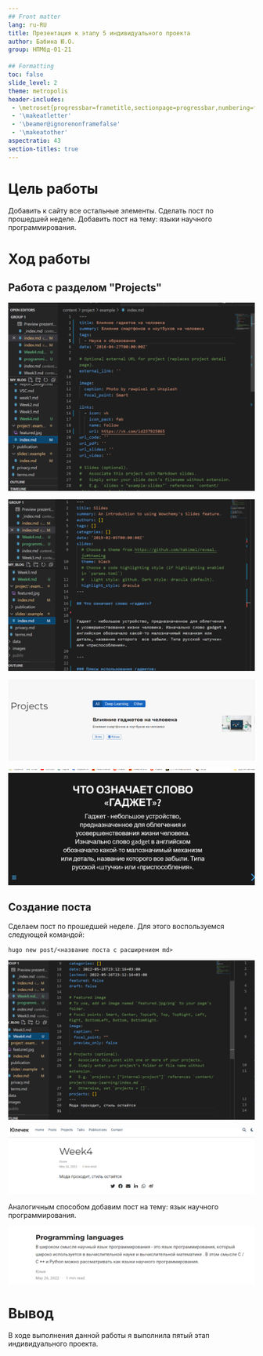 ```yaml
---
## Front matter
lang: ru-RU
title: Презентация к этапу 5 индивидуального проекта
author: Бабина Ю.О.
group: НПМбд-01-21

## Formatting
toc: false
slide_level: 2
theme: metropolis
header-includes: 
 - \metroset{progressbar=frametitle,sectionpage=progressbar,numbering=fraction}
 - '\makeatletter'
 - '\beamer@ignorenonframefalse'
 - '\makeatother'
aspectratio: 43
section-titles: true
---
```


# Цель работы 

Добавить к сайту все остальные элементы. Сделать пост по прошедшей неделе. Добавить пост на тему: языки научного программирования.

# Ход работы

## Работа с разделом "Projects"

![разметка файла с проектами](рис1.png)
 
![разметка презентации](рис2.png)

![отображение раздела с проектами](рис3.png)

![отображение презентации](рис4.png)


## Создание поста

Сделаем пост по прошедшей неделе. Для этого воспользуемся следующей командой:  
```    
hugo new post/<название поста с расширением md>
```

![разметка поста](рис5.png)

![вид поста о прошедшей неделе](рис7.png)

Аналогичным способом добавим пост на тему: язык научного программирования.

![вид поста о научных языках программирования](рис8.png)



# Вывод
В ходе выполнения данной работы я выполнила пятый этап индивидуального проекта. 
